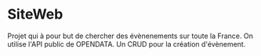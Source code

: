 # SiteWeb
Projet qui à pour but de chercher des évènenements sur toute la France. On utilise l'API public de OPENDATA. Un CRUD pour la création d'évènement.
